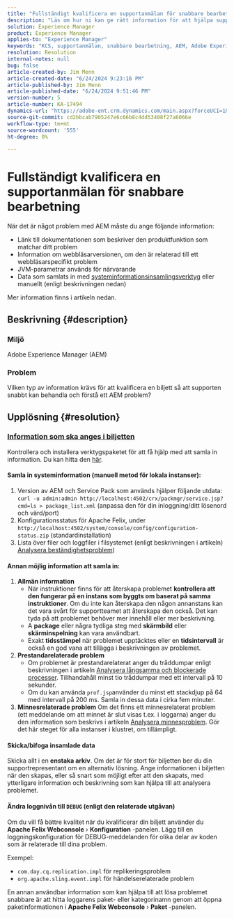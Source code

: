 ```yaml
---
title: "Fullständigt kvalificera en supportanmälan för snabbare bearbetning"
description: "Läs om hur ni kan ge rätt information för att hjälpa supporten att snabbt behandla och förstå ett AEM problem."
solution: Experience Manager
product: Experience Manager
applies-to: "Experience Manager"
keywords: "KCS, supportanmälan, snabbare bearbetning, AEM, Adobe Experience Manager, kvalificera dig fullständigt, snabbare bearbetning, How To"
resolution: Resolution
internal-notes: null
bug: false
article-created-by: Jim Menn
article-created-date: "6/24/2024 9:23:16 PM"
article-published-by: Jim Menn
article-published-date: "6/24/2024 9:51:46 PM"
version-number: 5
article-number: KA-17494
dynamics-url: "https://adobe-ent.crm.dynamics.com/main.aspx?forceUCI=1&pagetype=entityrecord&etn=knowledgearticle&id=8a6a8cf4-6f32-ef11-8409-000d3a5a67ba"
source-git-commit: cd2bbcab7905247e6c66b8c4dd53408f27a6066e
workflow-type: tm+mt
source-wordcount: '555'
ht-degree: 0%

---
```


# Fullständigt kvalificera en supportanmälan för snabbare bearbetning


När det är något problem med AEM måste du ange följande information:

- Länk till dokumentationen som beskriver den produktfunktion som matchar ditt problem
- Information om webbläsarversionen, om den är relaterad till ett webbläsarspecifikt problem
- JVM-parametrar används för närvarande
- Data som samlats in med [systeminformationsinsamlingsverktyg](https://helpx.adobe.com/experience-manager/kb/support-info-collector.html) eller manuellt (enligt beskrivningen nedan)


Mer information finns i artikeln nedan.

## Beskrivning {#description}


### <b>Miljö</b>

Adobe Experience Manager (AEM)

### <b>Problem</b>

Vilken typ av information krävs för att kvalificera en biljett så att supporten snabbt kan behandla och förstå ett AEM problem?




## Upplösning {#resolution}


### <u><b>Information som ska anges i biljetten</b></u>

Kontrollera och installera verktygspaketet för att få hjälp med att samla in information. Du kan hitta den [här](https://helpx.adobe.com/experience-manager/kb/index/tools.html).

#### <b>Samla in systeminformation (manuell metod för lokala instanser):</b>

1. Version av AEM och Service Pack som används hjälper följande utdata: `curl -u admin:admin http://localhost:4502/crx/packmgr/service.jsp?cmd=ls > package_list.xml` (anpassa den för din inloggning/ditt lösenord och värd/port)
2. Konfigurationsstatus för Apache Felix, under `http://localhost:4502/system/console/config/configuration-status.zip` (standardinstallation)
3. Lista över filer och loggfiler i filsystemet (enligt beskrivningen i artikeln) [Analysera beständighetsproblem](https://helpx.adobe.com/experience-manager/kb/AnalyzePersistenceProblems.html))


#### <b>Annan möjlig information att samla in:</b>

1. <b>Allmän information</b>
   - När instruktioner finns för att återskapa problemet <b>kontrollera att den fungerar på en instans som byggts om baserat på samma instruktioner</b>. Om du inte kan återskapa den någon annanstans kan det vara svårt för supportteamet att återskapa den också. Det kan tyda på att problemet behöver mer innehåll eller mer beskrivning.
   - A <b>package</b> eller några tydliga steg med <b>skärmbild</b> eller <b>skärminspelning</b> kan vara användbart.
   - Exakt <b>tidsstämpel</b> när problemet upptäcktes eller en <b>tidsintervall</b> är också en god vana att tillägga i beskrivningen av problemet.
2. <b>Prestandarelaterade problem</b>
   - Om problemet är prestandarelaterat anger du tråddumpar enligt beskrivningen i artikeln [Analysera långsamma och blockerade processer](https://helpx.adobe.com/experience-manager/kb/AnalyzeSlowAndBlockedProcesses.html). Tillhandahåll minst tio tråddumpar med ett intervall på 10 sekunder.
   - Om du kan använda `prof.jsp`använder du minst ett stackdjup på 64 med intervall på 200 ms. Samla in dessa data i cirka fem minuter.
3. <b>Minnesrelaterade problem</b>    Om det finns ett minnesrelaterat problem (ett meddelande om att minnet är slut visas t.ex. i loggarna) anger du den information som beskrivs i artikeln [Analysera minnesproblem](https://experienceleague.adobe.com/docs/experience-cloud-kcs/kbarticles/KA-17482.html?lang=en). Gör det här steget för alla instanser i klustret, om tillämpligt.


#### <b>Skicka/bifoga insamlade data</b>

Skicka allt i en <b>enstaka arkiv</b>. Om det är för stort för biljetten ber du din supportrepresentant om en alternativ lösning. Ange informationen i biljetten när den skapas, eller så snart som möjligt efter att den skapats, med ytterligare information och beskrivning som kan hjälpa till att analysera problemet.

#### <b>Ändra loggnivån till `DEBUG` (enligt den relaterade utgåvan)</b>

Om du vill få bättre kvalitet när du kvalificerar din biljett använder du <b>Apache Felix Webconsole</b> › <b>Konfiguration</b> -panelen. Lägg till en loggningskonfiguration för DEBUG-meddelanden för olika delar av koden som är relaterade till dina problem.

Exempel:

- `com.day.cq.replication.impl` för replikeringsproblem
- `org.apache.sling.event.impl` för händelserelaterade problem




En annan användbar information som kan hjälpa till att lösa problemet snabbare är att hitta loggarens paket- eller kategorinamn genom att öppna paketinformationen i <b>Apache Felix Webconsole</b> › <b>Paket </b>-panelen.
